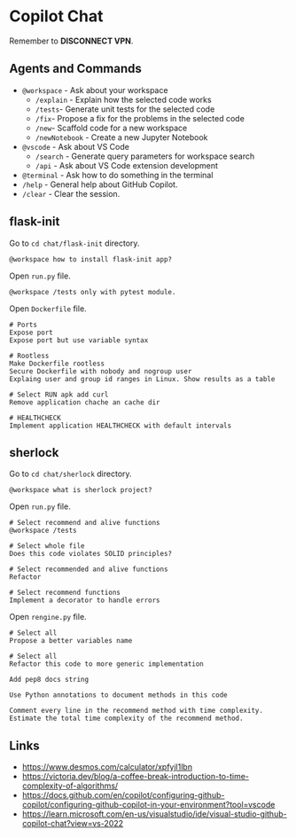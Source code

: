 # Copilot Chat

Remember to **DISCONNECT VPN**.

## Agents and Commands

* `@workspace` - Ask about your workspace
	* `/explain` - Explain how the selected code works
	* `/tests`- Generate unit tests for the selected code
	* `/fix`- Propose a fix for the problems in the selected code
	* `/new`- Scaffold code for a new workspace
	* `/newNotebook` - Create a new Jupyter Notebook
* `@vscode` - Ask about VS Code
	* `/search` - Generate query parameters for workspace search
	* `/api` - Ask about VS Code extension development
* `@terminal` - Ask how to do something in the terminal
* `/help` - General help about GitHub Copilot.
* `/clear` - Clear the session.

## flask-init

Go to `cd chat/flask-init` directory.

```
@workspace how to install flask-init app?
```

Open `run.py` file.

```
@workspace /tests only with pytest module.
```

Open `Dockerfile` file.

```shell
# Ports
Expose port
Expose port but use variable syntax

# Rootless
Make Dockerfile rootless
Secure Dockerfile with nobody and nogroup user
Explaing user and group id ranges in Linux. Show results as a table

# Select RUN apk add curl
Remove application chache an cache dir

# HEALTHCHECK
Implement application HEALTHCHECK with default intervals
```

## sherlock

Go to `cd chat/sherlock` directory.

```
@workspace what is sherlock project?
```

Open `run.py` file.

```
# Select recommend and alive functions
@workspace /tests

# Select whole file
Does this code violates SOLID principles?

# Select recommended and alive functions
Refactor

# Select recommend functions
Implement a decorator to handle errors
```

Open `rengine.py` file.

```
# Select all
Propose a better variables name

# Select all
Refactor this code to more generic implementation

Add pep8 docs string

Use Python annotations to document methods in this code

Comment every line in the recommend method with time complexity. Estimate the total time complexity of the recommend method.
```

## Links

- https://www.desmos.com/calculator/xpfyjl1lbn
- https://victoria.dev/blog/a-coffee-break-introduction-to-time-complexity-of-algorithms/
- https://docs.github.com/en/copilot/configuring-github-copilot/configuring-github-copilot-in-your-environment?tool=vscode
- https://learn.microsoft.com/en-us/visualstudio/ide/visual-studio-github-copilot-chat?view=vs-2022
